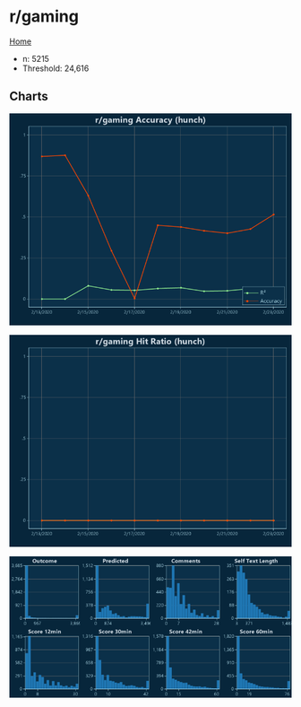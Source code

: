# r/gaming

[Home](../index.md)

* n: 5215
* Threshold: 24,616

## Charts

![r/gaming R² (hunch)](../images/hunch_gaming_Accuracy.png "r/gaming R² (hunch)")

![r/gaming Hit Ratio (hunch)](../images/hunch_gaming_HitRatio.png "r/gaming Hit Ratio (hunch)")

![r/gaming Distributions (hunch)](../images/hunch_gaming_Distributions.png "r/gaming Distributions (hunch)")


